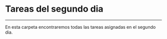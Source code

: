# Tareas del segundo dia
---
En esta carpeta encontraremos todas las tareas asignadas en el segundo dia.
